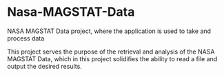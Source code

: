  # Nasa-MAGSTAT-Data
NASA MAGSTAT Data project, where the application is used to take and process data

This project serves the purpose of the retrieval and analysis of the NASA MAGSTAT Data, which in this project solidifies the ability to read a file and output
the desired results.
